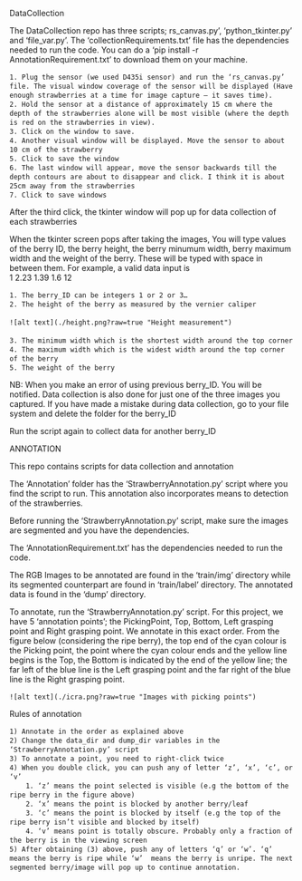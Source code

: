 DataCollection


The DataCollection repo has three scripts; rs_canvas.py’, ‘python_tkinter.py’ and ‘file_var.py’. The  ‘collectionRequirements.txt’ file has the dependencies needed to run the code. You can do a 
‘pip install -r  AnnotationRequirement.txt’ to download them on your machine.



    1. Plug the sensor (we used D435i sensor) and run the ‘rs_canvas.py’ file. The visual window coverage of the sensor will be displayed (Have enough strawberries at a time for image capture – it saves time). 
    2. Hold the sensor at a distance of approximately 15 cm where the depth of the strawberries alone will be most visible (where the depth is red on the strawberries in view). 
    3. Click on the window to save.
    4. Another visual window will be displayed. Move the sensor to about 10 cm of the strawberry
    5. Click to save the window
    6. The last window will appear, move the sensor backwards till the depth contours are about to disappear and click. I think it is about 25cm away from the strawberries 
    7. Click to save windows

After the third click, the tkinter window will pop up for data collection of each strawberries  

When the tkinter screen pops after taking the images, You will type values of the berry ID, the berry height, the berry minumum width, berry maximum width and the weight of the berry. These will be typed with space in between them.  For example, a valid data input is  
1 2.23 1.39 1.6 12

    1. The berry_ID can be integers 1 or 2 or 3…
    2. The height of the berry as measured by the vernier caliper

    ![alt text](./height.png?raw=true "Height measurement")

    3. The minimum width which is the shortest width around the top corner
    4. The maximum width which is the widest width around the top corner of the berry
    5. The weight of the berry
NB: When you make an error of using previous berry_ID. You will be notified. Data collection is also done for just one of the three images you captured. If you have made a mistake during data collection, go to your file system and delete the folder for the berry_ID

Run the script again to collect data for another berry_ID



ANNOTATION

This repo contains scripts for data collection and annotation

The ‘Annotation’ folder has the ‘StrawberryAnnotation.py’ script where you find the script to run. This annotation also incorporates means to detection of the strawberries. 

Before running the ‘StrawberryAnnotation.py’ script, make sure the images are segmented and you have the dependencies.

The ‘AnnotationRequirement.txt’ has the dependencies needed to run the code. 

The RGB Images to be annotated are found in the ‘train/img’ directory while its segmented counterpart are found in ‘train/label’ directory. The annotated data is found in the ‘dump’ directory.

To annotate, run the ‘StrawberryAnnotation.py’ script. For this project, we have 5 ‘annotation points’; the PickingPoint, Top, Bottom, Left grasping point and Right grasping point. We annotate in this exact order. From the figure below (considering the ripe berry), the top end of the cyan colour is the Picking point, the point where the cyan colour ends and the yellow line begins is the Top, the Bottom is indicated by the end of the yellow line; the far left of the blue line is the  Left grasping point and the far right of the blue line is the  Right grasping point.

    ![alt text](./icra.png?raw=true "Images with picking points")

Rules of annotation

    1) Annotate in the order as explained above
    2) Change the data_dir and dump_dir variables in the ‘StrawberryAnnotation.py’ script
    3) To annotate a point, you need to right-click twice
    4) When you double click, you can push any of letter ‘z’, ‘x’, ‘c’, or ‘v’
        1. ‘z’ means the point selected is visible (e.g the bottom of the ripe berry in the figure above)
        2. ‘x’ means the point is blocked by another berry/leaf
        3. ‘c’ means the point is blocked by itself (e.g the top of the ripe berry isn’t visible and blocked by itself)
        4. ‘v’ means point is totally obscure. Probably only a fraction of the berry is in the viewing screen
    5) After obtaining (3) above, push any of letters ‘q’ or ‘w’. ‘q’ means the berry is ripe while ‘w’  means the berry is unripe. The next segmented berry/image will pop up to continue annotation.  
